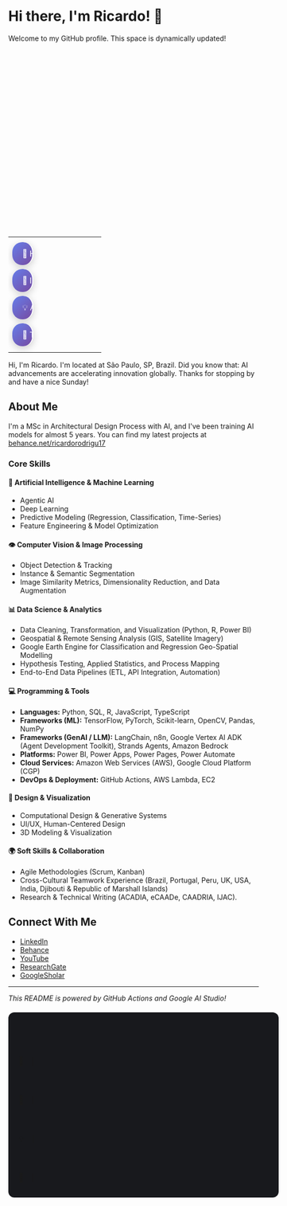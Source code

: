 # Hi there, I'm Ricardo! 👋

Welcome to my GitHub profile. This space is dynamically updated!

<!-- GENERATED_CONTENT_START -->


<svg width="500" viewBox="0 0 500 359.6" height="359.6" fill="none" xmlns="http://www.w3.org/2000/svg">
  <style>
    @keyframes typing {
      from { width: 0; }
      to { width: 100%; }
    }
    @keyframes blink {
      50% { border-color: transparent; }
    }
    .chat-bubble {
      background: linear-gradient(135deg, #667eea 0%, #764ba2 100%);
      color: white;
      padding: 12px 20px;
      margin: 8px 0;
      border-radius: 20px;
      box-shadow: 0 4px 15px rgba(0,0,0,0.2);
      max-width: 400px;
      font-family: -apple-system, BlinkMacSystemFont, 'Segoe UI', Helvetica, Arial, sans-serif;
      font-size: 16px;
      line-height: 1.4;
      overflow: hidden;
      white-space: nowrap;
      border-right: 2px solid white;
      animation: typing 2s steps(40) forwards, blink 1s infinite;
    }
  </style>
  <table>
    <tr>
      <td>
        <div class="chat-bubble" style="animation-delay: 0s; width: 0;">
          👋 Hi, I'm Ricardo!
        </div>
        <div class="chat-bubble" style="animation-delay: 2.5s; width: 0;">
          📍 I'm located at São Paulo, SP, Brazil
        </div>
        <div class="chat-bubble" style="animation-delay: 5.0s; width: 0;">
          💡 AI advancements are accelerating innovation globally.
        </div>
        <div class="chat-bubble" style="animation-delay: 7.5s; width: 0;">
          🙏 Thanks for stopping by and have a nice Sunday!
        </div>
      </td>
    </tr>
  </table>
</div>

  <rect x="20" y="15" width="450" height="60" class="bubble-bg">
    <animate attributeName="opacity" from="0" to="1" dur="0.6s" begin="0.0s" fill="freeze"/>
  </rect>

  <text x="40" y="46.0" class="bubble-text">
    <tspan> Hi, I'm Ricardo. </tspan>
    <animate attributeName="opacity" from="0" to="1" dur="0.6s" begin="0.0s" fill="freeze"/>
  </text>

  <rect x="20" y="90" width="450" height="60" class="bubble-bg">
    <animate attributeName="opacity" from="0" to="1" dur="0.6s" begin="0.7s" fill="freeze"/>
  </rect>

  <text x="40" y="121.0" class="bubble-text">
    <tspan> I'm located at São Paulo, SP, Brazil. </tspan>
    <animate attributeName="opacity" from="0" to="1" dur="0.6s" begin="0.7s" fill="freeze"/>
  </text>

  <rect x="20" y="165" width="450" height="74.8" class="bubble-bg">
    <animate attributeName="opacity" from="0" to="1" dur="0.6s" begin="1.4s" fill="freeze"/>
  </rect>

  <text x="40" y="196.0" class="bubble-text">
    <tspan> Did you know that: AI advancements are </tspan>
    <animate attributeName="opacity" from="0" to="1" dur="0.6s" begin="1.4s" fill="freeze"/>
  </text>

  <text x="40" y="218.4" class="bubble-text">
    <tspan> accelerating innovation globally. </tspan>
    <animate attributeName="opacity" from="0" to="1" dur="0.6s" begin="1.4s" fill="freeze"/>
  </text>

  <rect x="20" y="254.8" width="450" height="74.8" class="bubble-bg">
    <animate attributeName="opacity" from="0" to="1" dur="0.6s" begin="2.0999999999999996s" fill="freeze"/>
  </rect>

  <text x="40" y="285.8" class="bubble-text">
    <tspan> Thanks for stopping by and have a nice </tspan>
    <animate attributeName="opacity" from="0" to="1" dur="0.6s" begin="2.0999999999999996s" fill="freeze"/>
  </text>

  <text x="40" y="308.2" class="bubble-text">
    <tspan> Sunday! </tspan>
    <animate attributeName="opacity" from="0" to="1" dur="0.6s" begin="2.0999999999999996s" fill="freeze"/>
  </text>

</svg>


<!-- GENERATED_SVG_END -->

## About Me
I'm a MSc in Architectural Design Process with AI, and I've been training AI models for almost 5 years.
You can find my latest projects at [behance.net/ricardorodrigu17](https://www.behance.net/ricardorodrigu17)

### Core Skills  

#### 🤖 Artificial Intelligence & Machine Learning  
- Agentic AI
- Deep Learning 
- Predictive Modeling (Regression, Classification, Time-Series)  
- Feature Engineering & Model Optimization    

#### 👁️ Computer Vision & Image Processing  
- Object Detection & Tracking  
- Instance & Semantic Segmentation  
- Image Similarity Metrics, Dimensionality Reduction, and Data Augmentation  

#### 📊 Data Science & Analytics  
- Data Cleaning, Transformation, and Visualization (Python, R, Power BI)  
- Geospatial & Remote Sensing Analysis (GIS, Satellite Imagery) 
- Google Earth Engine for Classification and Regression Geo-Spatial Modelling 
- Hypothesis Testing, Applied Statistics, and Process Mapping  
- End-to-End Data Pipelines (ETL, API Integration, Automation)  

#### 💻 Programming & Tools  
- **Languages:** Python, SQL, R, JavaScript, TypeScript  
- **Frameworks (ML):** TensorFlow, PyTorch, Scikit-learn, OpenCV, Pandas, NumPy  
- **Frameworks (GenAI / LLM):** LangChain, n8n, Google Vertex AI ADK (Agent Development Toolkit), Strands Agents, Amazon Bedrock  
- **Platforms:** Power BI, Power Apps, Power Pages, Power Automate
- **Cloud Services:** Amazon Web Services (AWS), Google Cloud Platform (CGP)  
- **DevOps & Deployment:** GitHub Actions, AWS Lambda, EC2

#### 🎨 Design & Visualization  
- Computational Design & Generative Systems  
- UI/UX, Human-Centered Design  
- 3D Modeling & Visualization

#### 🌍 Soft Skills & Collaboration  
- Agile Methodologies (Scrum, Kanban)  
- Cross-Cultural Teamwork Experience (Brazil, Portugal, Peru, UK, USA, India, Djibouti & Republic of Marshall Islands) 
- Research & Technical Writing (ACADIA, eCAADe, CAADRIA, IJAC).


## Connect With Me
- [LinkedIn](https://linkedin.com/in/rcrarq)
- [Behance](https://www.behance.net/ricardorodrigu17)
- [YouTube](https://www.youtube.com/@ricardocesarrodrigues837)
- [ResearchGate](https://www.researchgate.net/profile/Ricardo-Rodrigues-26)
- [GoogleSholar](https://scholar.google.com.br/citations?user=mVCXbNIAAAAJ&hl=pt-BR&oi=ao)

---
*This README is powered by GitHub Actions and Google AI Studio!*

<!-- GENERATED_CONTENT_START -->


<div class="profile-container">
  <style>
    .profile-container {
      max-width: 600px;
      width: 100%;
      padding: 30px 20px;
      background: #18191d;
      border-radius: 12px;
      margin: 20px auto;
    }
    
    .message-button {
      background: linear-gradient(to right, #5a48f2, #a078f2);
      border-radius: 28px;
      padding: 15px 25px;
      margin: 18px 0;
      display: flex;
      align-items: center;
      opacity: 0;
      transform: translateY(10px);
      font-size: 1.1em;
      font-weight: 500;
      color: #ffffff;
      box-shadow: 0 4px 15px rgba(90, 72, 242, 0.3);
      font-family: -apple-system, BlinkMacSystemFont, 'Segoe UI', system-ui, sans-serif;
    }
    
    .message-button.show {
      opacity: 1;
      transform: translateY(0);
      transition: all 0.4s ease-out;
    }
    
    .emoji {
      margin-right: 10px;
      font-size: 1.2em;
    }
    
    .typing-indicator {
      height: 58px;
      display: flex;
      align-items: center;
      padding-left: 25px;
      opacity: 0;
      font-size: 1.1em;
      color: #8b949e;
    }
    
    .typing-indicator.show {
      opacity: 1;
    }
    
    .cursor {
      animation: blink 1s infinite;
      margin-left: 2px;
    }
    
    @keyframes blink {
      0%, 50% { opacity: 1; }
      51%, 100% { opacity: 0; }
    }
    
    @media (max-width: 768px) {
      .profile-container {
        padding: 20px 15px;
        max-width: 100%;
      }
      
      .message-button {
        padding: 12px 20px;
        font-size: 1em;
      }
    }
  </style>
  
  <div class="typing-indicator" id="typing-0">|</div>
  <div class="message-button" id="msg-0">
    <span class="emoji">👋</span>
    <span class="text" aria-live="polite"></span>
    <span class="cursor">|</span>
  </div>

  <div class="typing-indicator" id="typing-1">|</div>
  <div class="message-button" id="msg-1">
    <span class="emoji">📍</span>
    <span class="text" aria-live="polite"></span>
    <span class="cursor">|</span>
  </div>

  <div class="typing-indicator" id="typing-2">|</div>
  <div class="message-button" id="msg-2">
    <span class="emoji">💡</span>
    <span class="text" aria-live="polite"></span>
    <span class="cursor">|</span>
  </div>

  <div class="typing-indicator" id="typing-3">|</div>
  <div class="message-button" id="msg-3">
    <span class="emoji">🙏</span>
    <span class="text" aria-live="polite"></span>
    <span class="cursor">|</span>
  </div>

  <script>
    const messages = ["👋 Hi, I'm Ricardo!", "📍 I'm located at São Paulo, SP, Brazil", '💡 AI advancements are accelerating innovation globally.', '🙏 Thanks for stopping by and have a nice Sunday!'];
    const sleep = ms => new Promise(resolve => setTimeout(resolve, ms));

    async function typeText(element, text) {
      const textSpan = element.querySelector('.text');
      const cursor = element.querySelector('.cursor');
      
      for (let i = 0; i <= text.length; i++) {
        textSpan.textContent = text.slice(0, i);
        await sleep(70);
      }
      
      cursor.style.display = 'none';
    }

    async function animateMessage(index) {
      const typingIndicator = document.getElementById(`typing-${index}`);
      const messageButton = document.getElementById(`msg-${index}`);
      
      typingIndicator.classList.add('show');
      await sleep(800);
      
      typingIndicator.classList.remove('show');
      messageButton.classList.add('show');
      await sleep(400);
      
      await typeText(messageButton, messages[index]);
      await sleep(1200);
    }

    async function startAnimation() {
      for (let i = 0; i < messages.length; i++) {
        await animateMessage(i);
      }
    }

    if (document.readyState === 'loading') {
      document.addEventListener('DOMContentLoaded', startAnimation);
    } else {
      startAnimation();
    }
  </script>
</div>


<!-- GENERATED_CONTENT_END -->